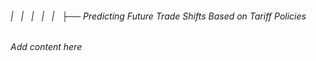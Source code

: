 ###### |   |   |   |   |   ├── Predicting Future Trade Shifts Based on Tariff Policies

*Add content here*